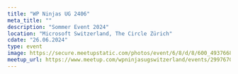```yaml
---
title: "WP Ninjas UG 2406"
meta_title: ""
description: "Sommer Event 2024"
location: "Microsoft Switzerland, The Circle Zürich"
cdate: "26.06.2024"
type: event
image: https://secure.meetupstatic.com/photos/event/6/8/d/8/600_493766840.webp?w=384
meetup_url: https://www.meetup.com/wpninjasugswitzerland/events/299767089/
---
```

